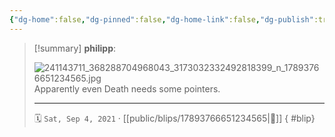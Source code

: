 ```yaml
---
{"dg-home":false,"dg-pinned":false,"dg-home-link":false,"dg-publish":true,"tags":["dgblip"],"disabled rules":["yaml-title","yaml-title-alias","file-name-heading"],"title":"philipp on instagram @ 2021-09-04","created-date":"2021-09-04T15:00:00","updated-date":"2025-05-02T17:43:08","dg-path":"blips/17893766651234565.md","permalink":"/blips/17893766651234565/","dgPassFrontmatter":true}
---
```


> [!summary] **philipp**:
>
> ![241143711_368288704968043_3173032332492818399_n_17893766651234565.jpg](/img/user/attachments/241143711_368288704968043_3173032332492818399_n_17893766651234565.jpg)
> Apparently even Death needs some pointers.
> - - -
>
> 🗓️ `Sat, Sep 4, 2021` · [[public/blips/17893766651234565\|🔗]]
{ #blip}


